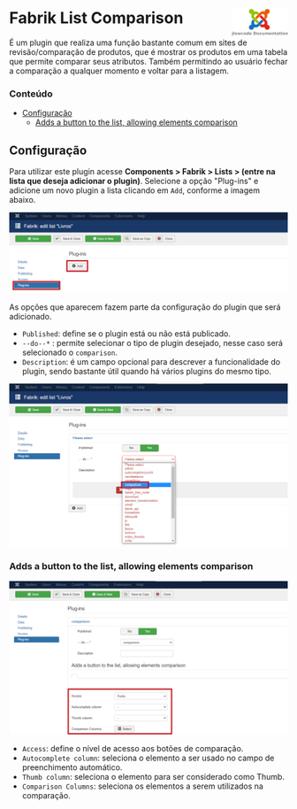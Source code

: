# Fabrik List Comparison <img src="/images/jlowcodelogo.png" width="102px" align="right" />

É um plugin que realiza uma função bastante comum em sites de revisão/comparação de produtos, que é mostrar os produtos em uma tabela que permite comparar seus atributos. Também permitindo ao usuário fechar a comparação a qualquer momento e voltar para a listagem.

### Conteúdo
- [Configuração](#configuração)
  - [Adds a button to the list, allowing elements comparison](#adds-a-button-to-the-list-allowing-elements-comparison)

## Configuração

Para utilizar este plugin acesse **Components > Fabrik > Lists > (entre na lista que deseja adicionar o plugin)**. Selecione a opção "Plug-ins" e adicione um novo plugin a lista clicando em `Add`, conforme a imagem abaixo.

<img src="/images/1.png" width="900px" />

As opções que aparecem fazem parte da configuração do plugin que será adicionado.
- `Published`: define se o plugin está ou não está publicado.
- `--do--*` : permite selecionar o tipo de plugin desejado, nesse caso será selecionado o `comparison`.
- `Description`: é um campo opcional para descrever a funcionalidade do plugin, sendo bastante útil quando há vários plugins do mesmo tipo.

<img src="/images/2.png" width="900px" />

### Adds a button to the list, allowing elements comparison

<img src="/images/3.png" width="900px" />

- `Access`: define o nível de acesso aos botões de comparação.
- `Autocomplete column`: seleciona o elemento a ser usado no campo de preenchimento automático.
- `Thumb column`: seleciona o elemento para ser considerado como Thumb.
- `Comparison Columns`: seleciona os elementos a serem utilizados na comparação.
